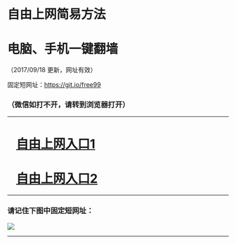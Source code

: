 ﻿# 自由上网简易方法

# 电脑、手机一键翻墙

（2017/09/18 更新，网址有效）

固定短网址：https://git.io/free99

### （微信如打不开，请转到浏览器打开）


***





# &nbsp;&nbsp; <a href="http://ft2238529542.fwq-tz1005.info/fwqtz01.html?t=091800114965 " target="_blank">自由上网入口1</a>
# &nbsp;&nbsp; <a href="http://ft3022121835.fwq-tz1006.info/fwqtz02.html?t=091800119438 " target="_blank">自由上网入口2</a>
***

### 请记住下图中固定短网址：

<img src="https://s3-us-west-2.amazonaws.com/fwq-1001/yjfq-20170905okok.png" /> 


***

